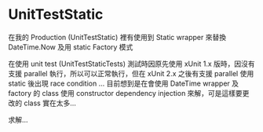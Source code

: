 # UnitTestStatic

在我的 Production (UnitTestStatic) 裡有使用到 Static wrapper 來替換 DateTime.Now 及用 static Factory 模式

在使用 unit test (UnitTestStaticTests) 測試時因原先使用 xUnit 1.x 版時，因沒有支援 parallel 執行，所以可以正常執行，但在 xUnit 2.x 之後有支援 parallel 使用 static 後出現 race condition ...
目前想到是在會使用 DateTime wrapper 及 factory 的 class 使用 constructor dependency injection 來解，可是這樣要更改的 class 實在太多...

求解...
